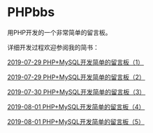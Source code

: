 # PHPbbs
用PHP开发的一个非常简单的留言板。

详细开发过程欢迎参阅我的简书：

[2019-07-29 PHP+MySQL开发简单的留言板（1）](https://www.jianshu.com/p/12c65c1d90e2)

[2019-07-29 PHP+MySQL开发简单的留言板（2）](https://www.jianshu.com/p/7e5b6d64f682)

[2019-07-30 PHP+MySQL开发简单的留言板（3）](https://www.jianshu.com/p/6c830645d981)

[2019-08-01 PHP+MySQL开发简单的留言板（4）](https://www.jianshu.com/p/5b7ee63562ec)

[2019-08-01 PHP+MySQL开发简单的留言板（5）](https://www.jianshu.com/p/a08ebd460fba)
